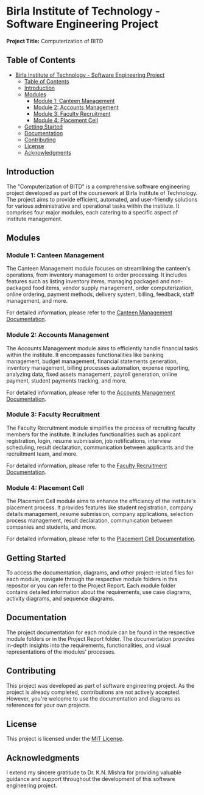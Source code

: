 # Birla Institute of Technology - Software Engineering Project

**Project Title:** Computerization of BITD

## Table of Contents

- [Birla Institute of Technology - Software Engineering Project](#birla-institute-of-technology---software-engineering-project)
  - [Table of Contents](#table-of-contents)
  - [Introduction](#introduction)
  - [Modules](#modules)
    - [Module 1: Canteen Management](#module-1-canteen-management)
    - [Module 2: Accounts Management](#module-2-accounts-management)
    - [Module 3: Faculty Recruitment](#module-3-faculty-recruitment)
    - [Module 4: Placement Cell](#module-4-placement-cell)
  - [Getting Started](#getting-started)
  - [Documentation](#documentation)
  - [Contributing](#contributing)
  - [License](#license)
  - [Acknowledgments](#acknowledgments)

## Introduction

The "Computerization of BITD" is a comprehensive software engineering project developed as part of the coursework at Birla Institute of Technology. The project aims to provide efficient, automated, and user-friendly solutions for various administrative and operational tasks within the institute. It comprises four major modules, each catering to a specific aspect of institute management.

## Modules

### Module 1: Canteen Management

The Canteen Management module focuses on streamlining the canteen's operations, from inventory management to order processing. It includes features such as listing inventory items, managing packaged and non-packaged food items, vendor supply management, order computerization, online ordering, payment methods, delivery system, billing, feedback, staff management, and more.

For detailed information, please refer to the [Canteen Management Documentation](/module_1_canteen_management).

### Module 2: Accounts Management

The Accounts Management module aims to efficiently handle financial tasks within the institute. It encompasses functionalities like banking management, budget management, financial statements generation, inventory management, billing processes automation, expense reporting, analyzing data, fixed assets management, payroll generation, online payment, student payments tracking, and more.

For detailed information, please refer to the [Accounts Management Documentation](/module_2_accounts_management).

### Module 3: Faculty Recruitment

The Faculty Recruitment module simplifies the process of recruiting faculty members for the institute. It includes functionalities such as applicant registration, login, resume submission, job notifications, interview scheduling, result declaration, communication between applicants and the recruitment team, and more.

For detailed information, please refer to the [Faculty Recruitment Documentation](/module_3_faculty_recruitment).

### Module 4: Placement Cell

The Placement Cell module aims to enhance the efficiency of the institute's placement process. It provides features like student registration, company details management, resume submission, company applications, selection process management, result declaration, communication between companies and students, and more.

For detailed information, please refer to the [Placement Cell Documentation](/module_4_placement_cell).

## Getting Started

To access the documentation, diagrams, and other project-related files for each module, navigate through the respective module folders in this repositor or you can refer to the Project Report. Each module folder contains detailed information about the requirements, use case diagrams, activity diagrams, and sequence diagrams.

## Documentation

The project documentation for each module can be found in the respective module folders or in the Project Report folder. The documentation provides in-depth insights into the requirements, functionalities, and visual representations of the modules' processes.

## Contributing

This project was developed as part of software engineering project. As the project is already completed, contributions are not actively accepted. However, you're welcome to use the documentation and diagrams as references for your own projects.

## License

This project is licensed under the [MIT License](LICENSE).

## Acknowledgments

I extend my sincere gratitude to Dr. K.N. Mishra for providing valuable guidance and support throughout the development of this software engineering project.